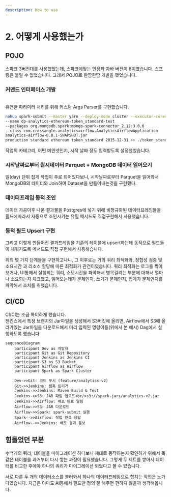 ```yaml
---
description: How to use
---
```


# 2. 어떻게 사용했는가



## POJO

스파크 3버전대를 사용했었는데, 스파크에맞는 안정화 자바 버전이 8이였습니다. 스프링은 붙일 수 없었습니다. 그래서 POJO로 한땀한땀 개발을 했었습니다.

### 커맨드 인터페이스 개발

\
유연한 파라미터 처리를 위해 커스텀 Args Parser를 구현했습니다.

```sh
nohup spark-submit --master yarn --deploy-mode cluster --executor-cores 4 --num-executors 16 --executor-memory 3g --driver-memory 3g 
--name dp-analytics-ethereum-token_standard-test 
--packages org.mongodb.spark:mongo-spark-connector_2.12:3.0.0 
--class com.crossangle.analyticsairflow.AnalyticsAirflowApplication 
analytics-airflow-0.0.1-SNAPSHOT.jar 
production standard ethereum token_standard 2015-12-31 >> ./token_standard_test.log &
```

작업의 카테고리, 어떤 메인넷인지, 시작 날짜 정도 입력받도록 설정했었습니다.



### 시작날짜로부터 원시데이터 Parquet + MongoDB 데이터 읽어오기

일(day) 단위 집게 작업이 주로 되어있다보니, 시작날짜로부터 Parquet을 읽어와서 MongoDB의 데이터와 Join하여 Dataset을 만들어내는것을 구현했다.

### 데이터프레임 동적 조인

데이터 가공이후 나온 결과물을 Postgres에 넣기 위해 비정규화된 데이터프레임들을 필드에따라서 자동으로 조인시키는 유틸 메서드도 직접구현해서 사용했습니다.

### 동적 필드 Upsert 구현

그리고 이렇게 만들어진 결과프레임을 기존의 테이블에 upsert하는데 동적으로 필드들이 채워지도록 메서드도 직접 구현해서 사용해습니다.



위의 몇 가지 단계들을 구현하고나니, 그 이후로는 거의 쿼리 최적화와, 정합성 검증 및 소요시간 과 리소스 할당에 따른 최적화가 관건이였습니다. 쿼리 최적화는 로그를 찍어보거나, UI통해서 실행되는 쿼리, 소모시간을 파악해서 병목걸리는 부분에 대해서 얼마나 소요되는지 체크했고, 읽어오는데가 문제인지, 쓰기가 문제인지, 집계가 문제인지를 파악해서 조치를 취했습니다.



## CI/CD

CI/CI는 조금 특이하게 했습니다. \
젠킨스에서 특정 브랜치의 Jar파일을 생성해서 S3버킷에 올리면, Airflow에서 S3에 올라가있는 Jar파일을 다운로드해서 미리 입력된 명령어들(위에서 본 예시) Dag에서 실행하도록 했습니다.

```mermaid
sequenceDiagram
    participant Dev as 개발자
    participant Git as Git Repository
    participant Jenkins as Jenkins CI
    participant S3 as S3 Bucket
    participant Airflow as Airflow
    participant Spark as Spark Cluster

    Dev->>Git: 코드 푸시 (feature/analytics-v2)
    Git->>Jenkins: 웹훅 트리거
    Jenkins->>Jenkins: Maven Build & Test
    Jenkins->>S3: JAR 파일 업로드<br/>s3://spark-jars/analytics-v2.jar
    Jenkins->>Airflow: 배포 완료 알림
    Airflow->>S3: JAR 다운로드
    Airflow->>Spark: spark-submit 실행
    Spark-->>Airflow: 작업 완료 응답
    Airflow-->>Jenkins: 배포 결과 통보
```



## 힘들었던 부분

수백개의 쿼리, 테이블을 마이그레이션 하다보니 제대로 동작하는지 확인하기 위해서 똑같은 테이블을 과거부터 다시 쌓는 과정이 필요했습니다. 그렇게 두 세트를 쌓아서 데이터를 비교한 후에야 하나의 쿼리가 마이그레이션 되었다고 볼 수 있습니다.&#x20;

서로 다른 두 개의 데이터소스를 불러와서 하나의 데이터프레임으로 합치는 작업은 노가다였습니다. 지금은 아마도 AI통해서 필드만 정의 잘 해주면 편하지 않을까 생각해봅니다.







